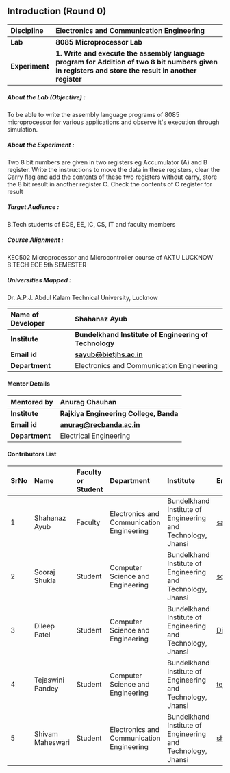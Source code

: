 ## Introduction (Round 0)

<b>Discipline | <b>Electronics and Communication Engineering
:--|:--|
<b> Lab | <b> 8085 Microprocessor Lab
<b> Experiment|     <b> 1. Write and execute the assembly language program for Addition of two 8 bit numbers given in registers and store the result in another register

<h5> About the Lab (Objective) : </h5>

To be able to write the assembly language programs of 8085 microprocessor for various applications and observe it's execution through simulation.

<h5> About the Experiment : </h5>

Two 8 bit numbers are given in two registers eg Accumulator (A) and B register. Write the instructions to move the data in these registers, clear the Carry flag and add the contents of these two registers without carry, store the 8 bit result in another register C. Check the contents of C register for result

<h5> Target Audience : </h5>

B.Tech students of ECE, EE, IC, CS, IT and faculty members

<h5> Course Alignment : </h5>

KEC502 Microprocessor and Microcontroller course of AKTU LUCKNOW B.TECH ECE 5th SEMESTER

<h5> Universities Mapped : </h5>

 Dr. A.P.J. Abdul Kalam Technical University, Lucknow

<b>Name of Developer | <b> Shahanaz Ayub
:--|:--|
<b> Institute | <b> Bundelkhand Institute of Engineering of Technology
<b> Email id|     <b> sayub@bietjhs.ac.in
<b> Department | Electronics and Communication Engineering

#### Mentor Details

<b>Mentored by | <b> Anurag Chauhan 
:--|:--|
<b> Institute | <b> Rajkiya Engineering College, Banda
<b> Email id|     <b> anurag@recbanda.ac.in
<b> Department | Electrical Engineering

#### Contributors List

SrNo | Name | Faculty or Student | Department| Institute | Email id
:--|:--|:--|:--|:--|:--|
1 | Shahanaz Ayub | Faculty | Electronics and Communication Engineering | Bundelkhand Institute of Engineering and Technology, Jhansi | sayub@bietjhs.ac.in
2 | Sooraj Shukla | Student | Computer Science and Engineering | Bundelkhand Institute of Engineering and Technology, Jhansi | soorajshukla974@gmail.com
3 | Dileep Patel | Student | Computer Science and Engineering | Bundelkhand Institute of Engineering and Technology, Jhansi | Dileepp982@gmail.com
4 | Tejaswini Pandey | Student | Computer Science and Engineering | Bundelkhand Institute of Engineering and Technology, Jhansi | tejaswinipandeyy@gmail.com
5 | Shivam Maheswari | Student | Electronics and Communication Engineering | Bundelkhand Institute of Engineering and Technology, Jhansi | shivammaheswari503@gmail.com


